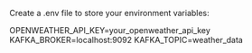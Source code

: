 Create a .env file to store your environment variables:

OPENWEATHER_API_KEY=your_openweather_api_key
KAFKA_BROKER=localhost:9092
KAFKA_TOPIC=weather_data